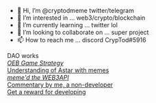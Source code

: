 - 👋 Hi, I’m @cryptodmeme twitter/telegram
- 👀 I’m interested in ... web3/crypto/blockchain
- 🌱 I’m currently learning ... twitter lol
- 💞️ I’m looking to collaborate on ... super project
- 📫 How to reach me ... discord CrypTod#5916

DAO works<br>*[OEB Game Strategy](https://github.com/OpenEmojiBattler/open-emoji-battler/issues/70)<br>*[Understanding of Astar with memes](https://github.com/PlasmNetwork/growth-program/issues/32)<br>*[meme'd the WEB3API](https://github.com/polywrap/mini-hacks/issues/7)<br>*[Commentary by me, a non-developer](https://github.com/polywrap/mini-hacks/issues/13)<br>[Get a reward for developing](https://app.subsocial.network/4932/get-a-reward-for-developing-21041)

<!---
cryptodmeme/cryptodmeme is a ✨ special ✨ repository because its `README.md` (this file) appears on your GitHub profile.
You can click the Preview link to take a look at your changes.
--->
